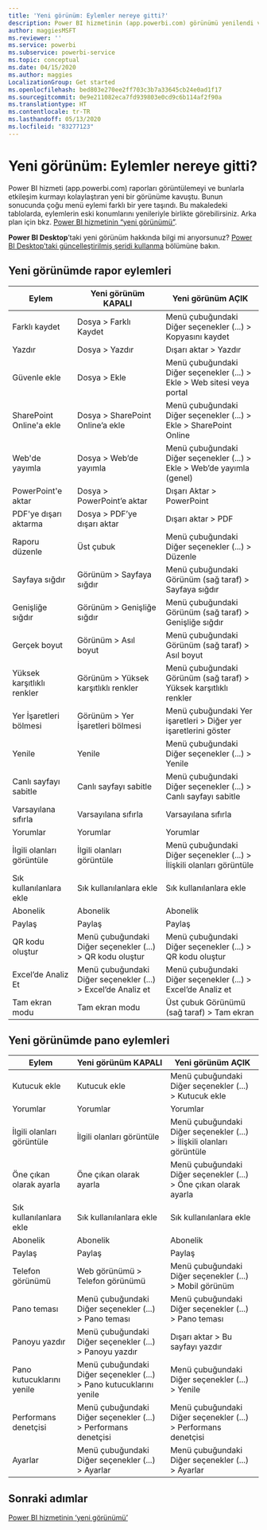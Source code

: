 ```yaml
---
title: 'Yeni görünüm: Eylemler nereye gitti?'
description: Power BI hizmetinin (app.powerbi.com) görünümü yenilendi ve çoğu eylem farklı bir yere taşındı. Bu makale, eylemlerin eski konumlarını ve yenilerini bir arada gösteren tabloları ele alır.
author: maggiesMSFT
ms.reviewer: ''
ms.service: powerbi
ms.subservice: powerbi-service
ms.topic: conceptual
ms.date: 04/15/2020
ms.author: maggies
LocalizationGroup: Get started
ms.openlocfilehash: bed803e270ee2ff703c3b7a33645cb24e0ad1f17
ms.sourcegitcommit: 0e9e211082eca7fd939803e0cd9c6b114af2f90a
ms.translationtype: HT
ms.contentlocale: tr-TR
ms.lasthandoff: 05/13/2020
ms.locfileid: "83277123"
---
```

# <a name="the-new-look-where-did-the-actions-go"></a>Yeni görünüm: Eylemler nereye gitti?

Power BI hizmeti (app.powerbi.com) raporları görüntülemeyi ve bunlarla etkileşim kurmayı kolaylaştıran yeni bir görünüme kavuştu. Bunun sonucunda çoğu menü eylemi farklı bir yere taşındı. Bu makaledeki tablolarda, eylemlerin eski konumlarını yenileriyle birlikte görebilirsiniz. Arka plan için bkz. [Power BI hizmetinin “yeni görünümü”](service-new-look.md).

**Power BI Desktop**’taki yeni görünüm hakkında bilgi mi arıyorsunuz? [Power BI Desktop’taki güncelleştirilmiş şeridi kullanma](create-reports/desktop-ribbon.md) bölümüne bakın.

## <a name="report-actions-in-the-new-look"></a>Yeni görünümde rapor eylemleri

|Eylem  |Yeni görünüm KAPALI  |Yeni görünüm AÇIK  |
|---------|---------|---------|
| Farklı kaydet | Dosya > Farklı Kaydet  | Menü çubuğundaki Diğer seçenekler (...) > Kopyasını kaydet |
| Yazdır | Dosya > Yazdır | Dışarı aktar > Yazdır |
| Güvenle ekle | Dosya > Ekle | Menü çubuğundaki Diğer seçenekler (...) > Ekle > Web sitesi veya portal |
| SharePoint Online'a ekle | Dosya > SharePoint Online’a ekle | Menü çubuğundaki Diğer seçenekler (...) > Ekle > SharePoint Online |
| Web'de yayımla | Dosya > Web’de yayımla | Menü çubuğundaki Diğer seçenekler (...) > Ekle > Web’de yayımla (genel) |
| PowerPoint'e aktar | Dosya > PowerPoint’e aktar | Dışarı Aktar > PowerPoint |
| PDF'ye dışarı aktarma | Dosya > PDF’ye dışarı aktar | Dışarı aktar > PDF |
|Raporu düzenle  | Üst çubuk   | Menü çubuğundaki Diğer seçenekler (...) > Düzenle |
| Sayfaya sığdır | Görünüm > Sayfaya sığdır | Menü çubuğundaki Görünüm (sağ taraf) > Sayfaya sığdır |
| Genişliğe sığdır | Görünüm > Genişliğe sığdır | Menü çubuğundaki Görünüm (sağ taraf) > Genişliğe sığdır |
| Gerçek boyut | Görünüm > Asıl boyut | Menü çubuğundaki Görünüm (sağ taraf) > Asıl boyut |
| Yüksek karşıtlıklı renkler | Görünüm > Yüksek karşıtlıklı renkler | Menü çubuğundaki Görünüm (sağ taraf) > Yüksek karşıtlıklı renkler |
| Yer İşaretleri bölmesi | Görünüm > Yer İşaretleri bölmesi |  Menü çubuğundaki Yer işaretleri > Diğer yer işaretlerini göster |
| Yenile | Yenile | Menü çubuğundaki Diğer seçenekler (...) > Yenile |
| Canlı sayfayı sabitle | Canlı sayfayı sabitle | Menü çubuğundaki Diğer seçenekler (...) > Canlı sayfayı sabitle |
| Varsayılana sıfırla | Varsayılana sıfırla | Varsayılana sıfırla |
| Yorumlar | Yorumlar | Yorumlar |
| İlgili olanları görüntüle | İlgili olanları görüntüle | Menü çubuğundaki Diğer seçenekler (...) > İlişkili olanları görüntüle |
| Sık kullanılanlara ekle | Sık kullanılanlara ekle | Sık kullanılanlara ekle |
| Abonelik | Abonelik |Abonelik |
| Paylaş | Paylaş | Paylaş |
| QR kodu oluştur | Menü çubuğundaki Diğer seçenekler (...) > QR kodu oluştur | Menü çubuğundaki Diğer seçenekler (...) > QR kodu oluştur |
| Excel’de Analiz Et | Menü çubuğundaki Diğer seçenekler (...) > Excel’de Analiz et | Menü çubuğundaki Diğer seçenekler (...) > Excel’de Analiz et |
| Tam ekran modu | Tam ekran modu | Üst çubuk Görünümü (sağ taraf) > Tam ekran |

## <a name="dashboard-actions-in-the-new-look"></a>Yeni görünümde pano eylemleri

|Eylem  |Yeni görünüm KAPALI  |Yeni görünüm AÇIK  |
|---------|---------|---------|
| Kutucuk ekle | Kutucuk ekle | Menü çubuğundaki Diğer seçenekler (...) > Kutucuk ekle |
| Yorumlar | Yorumlar | Yorumlar |
| İlgili olanları görüntüle | İlgili olanları görüntüle | Menü çubuğundaki Diğer seçenekler (...) > İlişkili olanları görüntüle |
| Öne çıkan olarak ayarla | Öne çıkan olarak ayarla| Menü çubuğundaki Diğer seçenekler (...) > Öne çıkan olarak ayarla|
| Sık kullanılanlara ekle | Sık kullanılanlara ekle | Sık kullanılanlara ekle |
| Abonelik | Abonelik |Abonelik |
| Paylaş | Paylaş | Paylaş |
| Telefon görünümü | Web görünümü > Telefon görünümü | Menü çubuğundaki Diğer seçenekler (...) > Mobil görünüm |
| Pano teması | Menü çubuğundaki Diğer seçenekler (...) > Pano teması | Menü çubuğundaki Diğer seçenekler (...) > Pano teması |
| Panoyu yazdır | Menü çubuğundaki Diğer seçenekler (...) > Panoyu yazdır | Dışarı aktar > Bu sayfayı yazdır |
| Pano kutucuklarını yenile | Menü çubuğundaki Diğer seçenekler (...) > Pano kutucuklarını yenile | Menü çubuğundaki Diğer seçenekler (...) > Yenile |
| Performans denetçisi | Menü çubuğundaki Diğer seçenekler (...) > Performans denetçisi | Menü çubuğundaki Diğer seçenekler (...) > Performans denetçisi |
| Ayarlar | Menü çubuğundaki Diğer seçenekler (...) > Ayarlar | Menü çubuğundaki Diğer seçenekler (...) > Ayarlar |

## <a name="next-steps"></a>Sonraki adımlar

[Power BI hizmetinin ‘yeni görünümü’](service-new-look.md)

